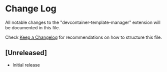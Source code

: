 # Change Log

All notable changes to the "devcontainer-template-manager" extension will be documented in this file.

Check [Keep a Changelog](http://keepachangelog.com/) for recommendations on how to structure this file.

## [Unreleased]

- Initial release